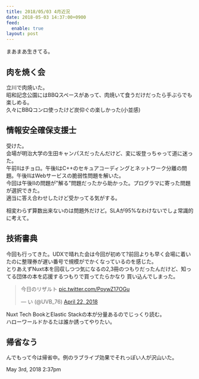 ```yaml
---
title: 2018/05/03 4月近況
date: 2018-05-03 14:37:00+0900
feed:
  enable: true
layout: post
---
```

<p>まあまあ生きてる。</p>    <h2>肉を焼く会</h2>    <p>      立川で肉焼いた。<br>      昭和記念公園にはBBQスペースがあって、肉焼いて食うだけだったら手ぶらでも楽しめる。<br>      久々にBBQコンロ使ったけど炭仰ぐの楽しかった(小並感)    </p>    <h2>情報安全確保支援士</h2>    <p>      受けた。<br>      会場が明治大学の生田キャンパスだったんだけど、変に坂登っちゃって道に迷った。<br>      午前IIはチョロ。午後IはC++のセキュアコーディングとネットワーク分離の問題。午後IIはWebサービスの脆弱性問題を解いた。<br>      今回は午後IIの問題が"解る"問題だったから助かった。プログラマに寄った問題が選択できた。<br>      適当に答え合わせしたけど受かってる気がする。    </p>    <p>      相変わらず算数出来ないのは問題外だけど。SLAが95%なわけないでしょ常識的に考えて。    </p>    <h2>技術書典</h2>    <p>      今回も行ってきた。UDXで晴れた会は今回が初めて?前回よりも早く会場に着いたのに整理券が遅い番号で規模がでかくなっているのを感じた。<br>      とりあえずNuxt本を回収しつつ気になるの2,3冊のつもりだったんだけど、知ってる団体の本を応援するつもりで買ってたらかなり      買い込んでしまった。    </p>    <blockquote class="twitter-tweet" data-lang="en">      <p lang="ja" dir="ltr">        今日のリザルト        <a href="https://t.co/PoywZ17OGu" target="_blank">pic.twitter.com/PoywZ17OGu</a>      </p>      — い (@UVB_76)      <a href="https://twitter.com/UVB_76/status/988016659267969026?ref_src=twsrc%5Etfw" target="_blank">April 22, 2018</a>    </blockquote>    <script async src="https://platform.twitter.com/widgets.js" charset="utf-8"></script>    <p>      Nuxt Tech BookとElastic Stackの本が分量あるのでじっくり読む。<br>      ハローワールドかるたは誰か誘ってやりたい。    </p>    <h2>帰省なう</h2>    <p>んでもって今は帰省中。例のラブライブ効果でそれっぽい人が沢山いた。</p>    <div id="footer">      <span id="timestamp"> May 3rd, 2018 2:37pm </span>    </div>
